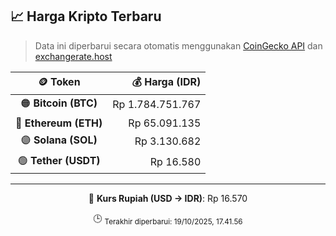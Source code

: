 

<!-- HARGA_KRIPTO -->
## 📈 Harga Kripto Terbaru

> Data ini diperbarui secara otomatis menggunakan [CoinGecko API](https://www.coingecko.com/) dan [exchangerate.host](https://exchangerate.host/)

<div align="center">

| 🪙 Token | 💰 Harga (IDR) |
|:------:|---------------:|
| 🟠 **Bitcoin (BTC)**   | Rp 1.784.751.767 |
| 🔵 **Ethereum (ETH)**  | Rp 65.091.135 |
| 🟣 **Solana (SOL)**    | Rp 3.130.682 |
| 🟢 **Tether (USDT)**   | Rp 16.580 |

---

💱 **Kurs Rupiah (USD → IDR)**: Rp 16.570

🕒 <sub>Terakhir diperbarui: 19/10/2025, 17.41.56</sub>

</div>
<!-- /HARGA_KRIPTO -->